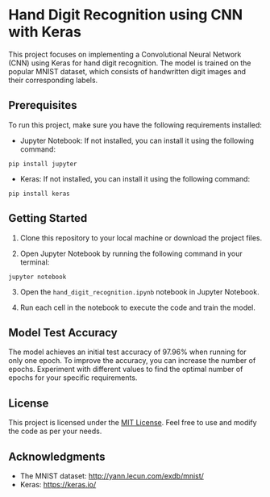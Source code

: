 # Hand Digit Recognition using CNN with Keras

This project focuses on implementing a Convolutional Neural Network (CNN) using Keras for hand digit recognition. The model is trained on the popular MNIST dataset, which consists of handwritten digit images and their corresponding labels.

## Prerequisites

To run this project, make sure you have the following requirements installed:

- Jupyter Notebook: If not installed, you can install it using the following command:
```
pip install jupyter
```

- Keras: If not installed, you can install it using the following command:
```
pip install keras
```

## Getting Started

1. Clone this repository to your local machine or download the project files.

2. Open Jupyter Notebook by running the following command in your terminal:
```
jupyter notebook
```

3. Open the `hand_digit_recognition.ipynb` notebook in Jupyter Notebook.

4. Run each cell in the notebook to execute the code and train the model.

## Model Test Accuracy

The model achieves an initial test accuracy of 97.96% when running for only one epoch. To improve the accuracy, you can increase the number of epochs. Experiment with different values to find the optimal number of epochs for your specific requirements.

## License

This project is licensed under the [MIT License](LICENSE). Feel free to use and modify the code as per your needs.

## Acknowledgments

- The MNIST dataset: http://yann.lecun.com/exdb/mnist/
- Keras: https://keras.io/
